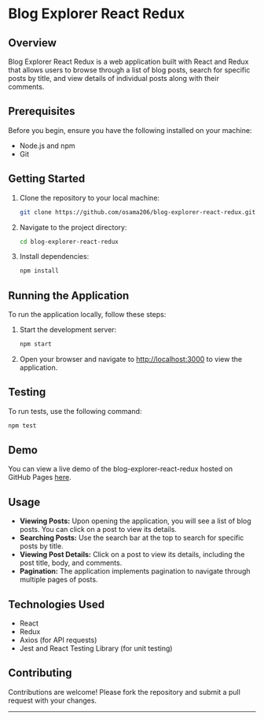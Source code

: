 # Blog Explorer React Redux

## Overview
Blog Explorer React Redux is a web application built with React and Redux that allows users to browse through a list of blog posts, search for specific posts by title, and view details of individual posts along with their comments.

## Prerequisites
Before you begin, ensure you have the following installed on your machine:
- Node.js and npm
- Git

## Getting Started
1. Clone the repository to your local machine:
   ```bash
   git clone https://github.com/osama206/blog-explorer-react-redux.git
   ```

2. Navigate to the project directory:
   ```bash
   cd blog-explorer-react-redux
   ```

3. Install dependencies:
   ```bash
   npm install
   ```

## Running the Application
To run the application locally, follow these steps:

1. Start the development server:
   ```bash
   npm start
   ```

2. Open your browser and navigate to [http://localhost:3000](http://localhost:3000) to view the application.

## Testing
To run tests, use the following command:
```bash
npm test
```

## Demo

You can view a live demo of the blog-explorer-react-redux hosted on GitHub Pages [here](https://osama206.github.io/blog-explorer-react-redux).

## Usage
- **Viewing Posts:** Upon opening the application, you will see a list of blog posts. You can click on a post to view its details.
- **Searching Posts:** Use the search bar at the top to search for specific posts by title.
- **Viewing Post Details:** Click on a post to view its details, including the post title, body, and comments.
- **Pagination:** The application implements pagination to navigate through multiple pages of posts.

## Technologies Used
- React
- Redux
- Axios (for API requests)
- Jest and React Testing Library (for unit testing)

## Contributing
Contributions are welcome! Please fork the repository and submit a pull request with your changes.

---
